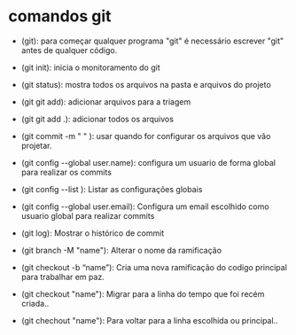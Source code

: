 # comandos git

- (git): para começar qualquer programa "git" é necessário escrever "git" antes de qualquer código.

- (git init): inicia o monitoramento do git

- (git status): mostra todos os arquivos na pasta e arquivos do projeto 

- (git git add): adicionar arquivos para a triagem

- (git git add .): adicionar todos os arquivos

- (git commit -m " " ): usar quando for configurar os arquivos que vão projetar.

- (git config --global user.name): configura um usuario de forma global para realizar os commits 

- (git config --list ): Listar as configurações globais

- (git config --global user.email): Configura um email escolhido como usuario global para realizar commits

- (git log): Mostrar o histórico de commit 

- (git branch -M "name"): Alterar o nome da ramificação

- (git checkout -b “name”): Cria uma nova ramificação do codigo principal para trabalhar em paz.

- (git checkout  "name"): Migrar para a linha do tempo que foi recém criada..

- (git chechout "name"): Para voltar para a linha escolhida ou principal..